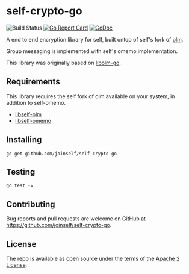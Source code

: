 # self-crypto-go

![Build Status](https://github.com/joinself/self-crypto-go/actions/workflows/ci.yml/badge.svg?branch=master)
[![Go Report Card](https://goreportcard.com/badge/github.com/joinself/self-crypto-go)](https://goreportcard.com/report/github.com/joinself/self-crypto-go)
[![GoDoc](https://godoc.org/github.com/joinself/self-crypto-go?status.svg)](https://godoc.org/github.com/joinself/self-crypto-go)

A end to end encryption library for self, built ontop of self's fork of [olm](https://gitlab.matrix.org/matrix-org/olm).

Group messaging is implemented with self's omemo implementation.

This library was originally based on [libolm-go](https://github.com/NotAFile/libolm-go).

## Requirements

This library requires the self fork of olm available on your system, in addition to self-omemo.


- [libself-olm](https://download.joinself.com/olm/libself-olm_0.1.14_amd64.deb)
- [libself-omemo](https://download.joinself.com/omemo/libself-omemo_0.1.0_amd64.deb)

## Installing

```
go get github.com/joinself/self-crypto-go
```

## Testing
```
go test -v
```

## Contributing

Bug reports and pull requests are welcome on GitHub at https://github.com/joinself/self-crypto-go.


## License

The repo is available as open source under the terms of the [Apache 2 License](LICENSE).
